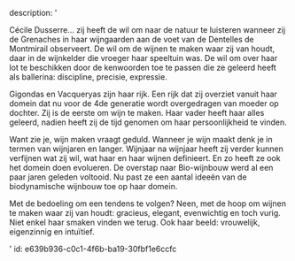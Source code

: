 description: '<p>Cécile Dusserre… zij heeft de wil om naar de natuur te luisteren wanneer zij de Grenaches in haar wijngaarden aan de voet van de Dentelles de Montmirail observeert. De wil om de wijnen te maken waar zij van houdt, daar in de wijnkelder die vroeger haar speeltuin was. De wil om over haar lot te beschikken door de kenwoorden toe te passen die ze geleerd heeft als ballerina: discipline, precisie, expressie.</p><p>Gigondas en Vacqueryas zijn haar rijk. Een rijk dat zij overziet vanuit haar domein dat nu voor de 4de generatie wordt overgedragen van moeder op dochter. Zij is de eerste om wijn te maken. Haar vader heeft haar alles geleerd, nadien heeft zij de tijd genomen om haar persoonlijkheid te vinden.</p><p>Want zie je, wijn maken vraagt geduld. Wanneer je wijn maakt denk je in termen van wijnjaren en langer. Wijnjaar na wijnjaar heeft zij verder kunnen verfijnen wat zij wil, wat haar en haar wijnen definieert. En zo heeft ze ook het domein doen evolueren. De overstap naar Bio-wijnbouw werd al een paar jaren geleden voltooid. Nu past ze een aantal ideeën van de biodynamische wijnbouw toe op haar domein.</p><p>Met de bedoeling om een tendens te volgen? Neen, met de hoop om wijnen te maken waar zij van houdt: gracieus, elegant, evenwichtig en toch vurig. Niet enkel haar smaken vinden we terug. Ook haar beeld: vrouwelijk, eigenzinnig en intuïtief.</p>'
id: e639b936-c0c1-4f6b-ba19-30fbf1e6ccfc
